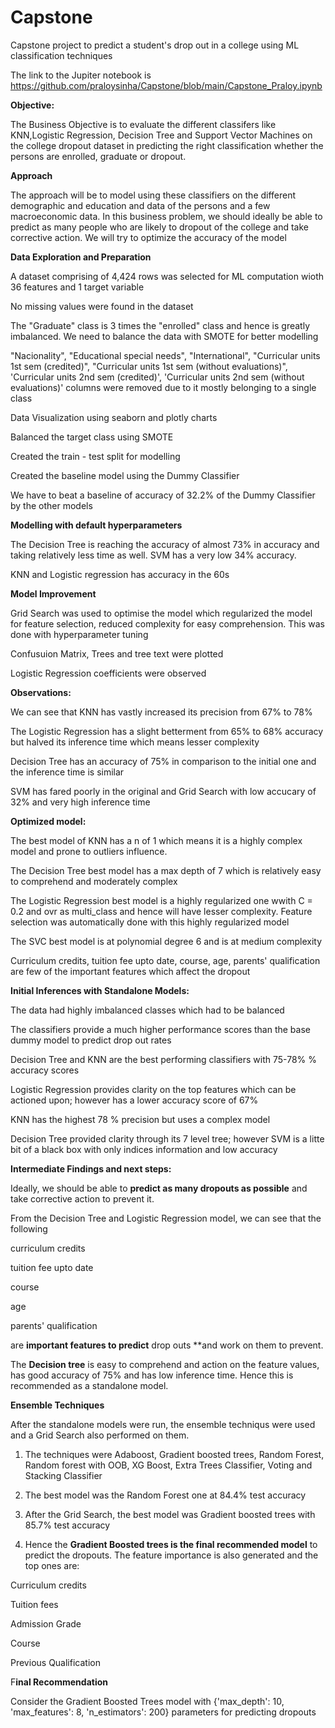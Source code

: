 # Capstone
Capstone project to predict a student's drop out in a college using ML classification techniques

The link to the Jupiter notebook is https://github.com/praloysinha/Capstone/blob/main/Capstone_Praloy.ipynb

**Objective:**

The Business Objective is to evaluate the different classifers like KNN,Logistic Regression, Decision Tree and Support Vector Machines on the college dropout dataset in predicting the right classification whether the persons are enrolled, graduate or dropout.

**Approach**

The approach will be to model using these classifiers on the different demographic and education and data of the persons and a few macroeconomic data. In this business problem, we should ideally be able to predict as many people who are likely to dropout of the college and take corrective action. We will try to optimize the accuracy of the model

**Data Exploration and Preparation**

A dataset comprising of 4,424 rows was selected for ML computation wioth 36 features and 1 target variable

No missing values were found in the dataset

The "Graduate" class is 3 times the "enrolled" class and hence is greatly imbalanced. We need to balance the data with SMOTE for better modelling

"Nacionality", "Educational special needs", "International", "Curricular units 1st sem (credited)", "Curricular units 1st sem (without evaluations)", 'Curricular units 2nd sem (credited)', 'Curricular units 2nd sem (without evaluations)' columns were removed due to it mostly belonging to a single class 

Data Visualization using seaborn and plotly charts

Balanced the target class using SMOTE

Created the train - test split for modelling


Created the baseline model using the Dummy Classifier

We have to beat a baseline of accuracy of 32.2% of the Dummy Classifier by the other models

**Modelling with default hyperparameters**

The Decision Tree is reaching the accuracy of almost 73% in accuracy and taking relatively less time as well. SVM has a very low 34% accuracy.

KNN and Logistic regression has accuracy in the 60s

**Model Improvement**

Grid Search was used to optimise the model which regularized the model for feature selection, reduced complexity for easy comprehension. This was done with hyperparameter tuning

Confusuion Matrix, Trees and tree text were plotted

Logistic Regression coefficients were observed

**Observations:**

We can see that KNN has vastly increased its precision from 67% to 78%

The Logistic Regression has a slight betterment from 65% to 68% accuracy but halved its inference time which means lesser complexity

Decision Tree has an accuracy of 75% in comparison to the initial one and the inference time is similar

SVM has fared poorly in the original and Grid Search with low accucary of 32% and very high inference time

**Optimized model:**

The best model of KNN has a n of 1 which means it is a highly complex model and prone to outliers influence.

The Decision Tree best model has a max depth of 7 which is relatively easy to comprehend and moderately complex

The Logistic Regression best model is a highly regularized one wwith C = 0.2 and ovr as multi_class and hence will have lesser complexity. Feature selection was automatically done with this highly regularized model

The SVC best model is at polynomial degree 6 and is at medium complexity 

Curriculum credits, tuition fee upto date, course, age, parents' qualification are few of the important features which affect the dropout

**Initial Inferences with Standalone Models:**

The data had highly imbalanced classes which had to be balanced

The classifiers provide a much higher performance scores than the base dummy model to predict drop out rates

Decision Tree and KNN are the best performing classifiers with 75-78% % accuracy scores

Logistic Regression provides clarity on the top features which can be actioned upon; however has a lower accuracy score of 67%

KNN has the highest 78 % precision but uses a complex model

Decision Tree provided clarity through its 7 level tree; however SVM is a litte bit of a black box with only indices information and low accuracy

**Intermediate Findings and next steps:**

Ideally, we should be able to **predict as many dropouts as possible** and take corrective action to prevent it.

From the Decision Tree and Logistic Regression model, we can see that the following

curriculum credits

tuition fee upto date

course

age

parents' qualification

are **important features to predict** drop outs **and work on them to prevent.

The **Decision tree** is easy to comprehend and action on the feature values, has good accuracy of 75% and has low inference time. Hence this is recommended as a standalone model. 

**Ensemble Techniques**

After the standalone models were run, the ensemble techniqus were used and a Grid Search also performed on them.

1. The techniques were Adaboost, Gradient boosted trees, Random Forest, Random forest with OOB, XG Boost, Extra Trees Classifier, Voting and Stacking Classifier
   
2. The best model was the Random Forest one at 84.4% test accuracy
   
3. After the Grid Search, the best model was Gradient boosted trees with 85.7% test accuracy
   
4. Hence the **Gradient Boosted trees is the final recommended model** to predict the dropouts. The feature importance is also generated and the top ones are:

Curriculum credits

Tuition fees

Admission Grade

Course

Previous Qualification

F**inal Recommendation**

Consider the Gradient Boosted Trees model with {'max_depth': 10, 'max_features': 8, 'n_estimators': 200} parameters for predicting dropouts 

